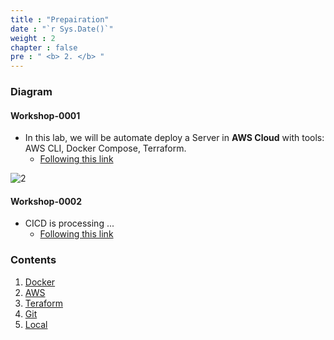 ```yaml
---
title : "Prepairation"
date : "`r Sys.Date()`"
weight : 2
chapter : false
pre : " <b> 2. </b> "
---
```


### Diagram 
#### Workshop-0001
-   In this lab, we will be automate deploy a Server in **AWS Cloud** with tools: AWS CLI, Docker Compose, Terraform. 
    -   [Following this link](3-config/3.1-ec2)

![2](/aws-ws/images/2/tf-ws-0001.png?featherlight=false&width=90pc)

#### Workshop-0002 
-   CICD is processing ...
    -  [Following this link](3-config/3.2-cicd)

### Contents

1. [Docker](2.1-docker/)
2. [AWS](2.2-aws/)
3. [Teraform](2.3-terraform/)
4. [Git](2.4-git/)
5. [Local](2.5-local/)
